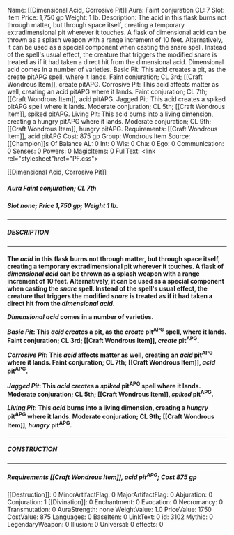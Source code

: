 Name: [[Dimensional Acid, Corrosive Pit]]
Aura: Faint conjuration
CL: 7
Slot: item
Price: 1,750 gp
Weight: 1 lb.
Description: The acid in this flask burns not through matter, but through space itself, creating a temporary extradimensional pit wherever it touches. A flask of dimensional acid can be thrown as a splash weapon with a range increment of 10 feet. Alternatively, it can be used as a special component when casting the snare spell. Instead of the spell's usual effect, the creature that triggers the modified snare is treated as if it had taken a direct hit from the dimensional acid. Dimensional acid comes in a number of varieties. Basic Pit: This acid creates a pit, as the create pitAPG spell, where it lands. Faint conjuration; CL 3rd; [[Craft Wondrous Item]], create pitAPG. Corrosive Pit: This acid affects matter as well, creating an acid pitAPG where it lands. Faint conjuration; CL 7th; [[Craft Wondrous Item]], acid pitAPG. Jagged Pit: This acid creates a spiked pitAPG spell where it lands. Moderate conjuration; CL 5th; [[Craft Wondrous Item]], spiked pitAPG. Living Pit: This acid burns into a living dimension, creating a hungry pitAPG where it lands. Moderate conjuration; CL 9th; [[Craft Wondrous Item]], hungry pitAPG.
Requirements: [[Craft Wondrous Item]], acid pitAPG
Cost: 875 gp
Group: Wondrous Item
Source: [[Champion]]s Of Balance
AL: 0
Int: 0
Wis: 0
Cha: 0
Ego: 0
Communication: 0
Senses: 0
Powers: 0
MagicItems: 0
FullText: <link rel="stylesheet"href="PF.css"><div class="heading"><p class="alignleft">[[Dimensional Acid, Corrosive Pit]]</p><div style="clear: both;"></div></div><div><h5><b>Aura </b>Faint conjuration; <b>CL </b>7th</h5><h5><b>Slot </b>none; <b>Price </b>1,750 gp; <b>Weight </b>1 lb.</h5></div><hr/><div><h5><b>DESCRIPTION</b></h5></div><hr/><div><h4><p>The <i>acid</i> in this flask burns not through matter, but through space itself, creating a temporary extradimensional pit wherever it touches. A flask of <i>dimensional <i>acid</i></i> can be thrown as a splash weapon with a range increment of 10 feet. Alternatively, it can be used as a special component when casting the <i>snare</i> spell. Instead of the spell's usual effect, the creature that triggers the modified <i>snare</i> is treated as if it had taken a direct hit from the <i>dimensional <i>acid</i></i>.</p><p><i>Dimensional <i>acid</i></i> comes in a number of varieties.</p><p><i>Basic Pit</i>: This <i>acid</i> <i>create</i>s a pit, as the <i>create</i> pit<sup>APG</sup> spell, where it lands. Faint conjuration; CL 3rd; [[Craft Wondrous Item]], <i>create</i> pit<sup>APG</sup>.</p><p><i>Corrosive Pit</i>: This <i>acid</i> affects matter as well, creating an <i>acid</i> pit<sup>APG</sup> where it lands. Faint conjuration; CL 7th; [[Craft Wondrous Item]], <i>acid</i> pit<sup>APG</sup>.</p><p><i>Jagged Pit</i>: This <i>acid</i> <i>create</i>s a <i>spiked</i> pit<sup>APG</sup> spell where it lands. Moderate conjuration; CL 5th; [[Craft Wondrous Item]], <i>spiked</i> pit<sup>APG</sup>.</p><p><i>Living Pit</i>: This <i>acid</i> burns into a living dimension, creating a <i>hungry</i> pit<sup>APG</sup> where it lands. Moderate conjuration; CL 9th; [[Craft Wondrous Item]], <i>hungry</i> pit<sup>APG</sup>.</p></h4></div><hr/><div><h5><b>CONSTRUCTION</b></h5></div><hr/><div><h5><b>Requirements </b>[[Craft Wondrous Item]], <i>acid pit<sup>APG</sup></i>; <b>Cost </b>875 gp</h5></div>
[[Destruction]]: 0
MinorArtifactFlag: 0
MajorArtifactFlag: 0
Abjuration: 0
Conjuration: 1
[[Divination]]: 0
Enchantment: 0
Evocation: 0
Necromancy: 0
Transmutation: 0
AuraStrength: none
WeightValue: 1.0
PriceValue: 1750
CostValue: 875
Languages: 0
BaseItem: 0
LinkText: 0
id: 3102
Mythic: 0
LegendaryWeapon: 0
Illusion: 0
Universal: 0
effects: 0
